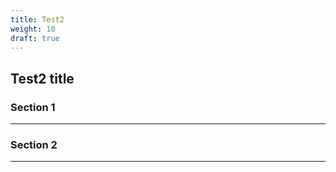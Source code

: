 ```yaml
---
title: Test2
weight: 10
draft: true
---
```




## Test2 title

### Section 1
****
### Section 2


----
